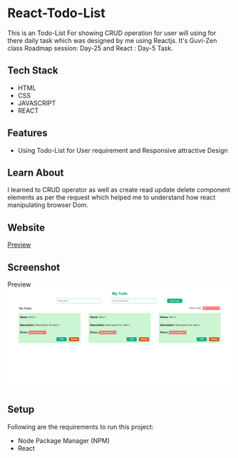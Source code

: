 # React-Todo-List
<p>This is an Todo-List For showing CRUD operation for user will using for there daily task which was designed by me using Reactjs. It's Guvi-Zen class Roadmap session: Day-25 and React : Day-5 Task.</p>

## Tech Stack
<ul>
  <li>HTML</li>
  <li>CSS</li>
  <li>JAVASCRIPT</li>
  <li>REACT</li>
</ul>

## Features
<ul>
  <li>Using Todo-List for User requirement and Responsive attractive Design</li>
</ul>

## Learn About
<p>I learned to CRUD operator as well as create read update delete component elements as per the request which helped me to understand how react manipulating browser Dom.</p>



## Website
<a href="https://fsd-react-todo-list.netlify.app/" target="_blank">Preview</a>

## Screenshot
Preview<img src="https://github.com/shaikabdulcader/react-todo-list/blob/main/public/Screenshot%202024-01-26%20200743.png">

## Setup
<p>Following are the requirements to run this project:</p>
<ul>
  <li>Node Package Manager (NPM)</li>
  <li>React</li>
</ul>
